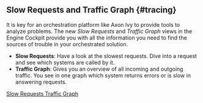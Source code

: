 ## Slow Requests and Traffic Graph {#tracing}

It is key for an orchestration platform like Axon Ivy to provide tools to analyze problems. 
The new *Slow Requests* and *Traffic Graph* views in the Engine Cockpit provide you with all 
the information you need to find the sources of trouble in your orchestrated solution.

- __Slow Requests__: Have a look at the slowest requests. Dive into a request and 
  see which systems are called by it.
- __Traffic Graph__: Gives you an overview of all incoming and outgoing traffic. 
  You see in one graph which system returns errors or is slow in answering requests.

<div class="short-links">
	<a href="${docBaseUrl}/engine-guide/tool-reference/engine-cockpit/monitor.html#slow-requests"
		target="_blank" rel="noopener noreferrer">
		<i class="si si-book"></i> Slow Requests
	</a>
  <a href="${docBaseUrl}/engine-guide/tool-reference/engine-cockpit/monitor.html##traffic-graph"
    target="_blank" rel="noopener noreferrer">
    <i class="si si-book"></i> Traffic Graph
  </a>
</div>
